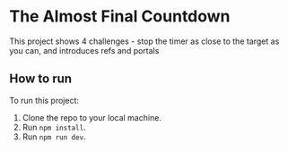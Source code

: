 # The Almost Final Countdown

This project shows 4 challenges - stop the timer as close to the target as you can, and introduces refs and portals

## How to run

To run this project:

1. Clone the repo to your local machine.
2. Run `npm install`.
3. Run `npm run dev`.
